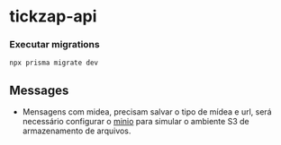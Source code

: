 # tickzap-api

### Executar migrations
``npx prisma migrate dev``

## Messages

- Mensagens com midea, precisam salvar o tipo de mídea e url, será necessário configurar o [minio](https://www.min.io/) para simular o ambiente S3 de armazenamento de arquivos.